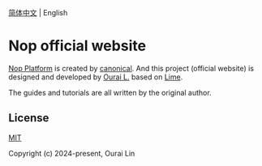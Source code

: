 [简体中文](./README.md) | English

# Nop official website

[Nop Platform](https://github.com/entropy-cloud/nop-entropy) is created by [canonical](https://github.com/entropy-cloud). And this project (official website) is designed and developed by [Ourai L.](https://github.com/ourai) based on [Lime](https://ourai.github.io/lime).

The guides and tutorials are all written by the original author.

## License

[MIT](https://opensource.org/licenses/MIT)

Copyright (c) 2024-present, Ourai Lin
